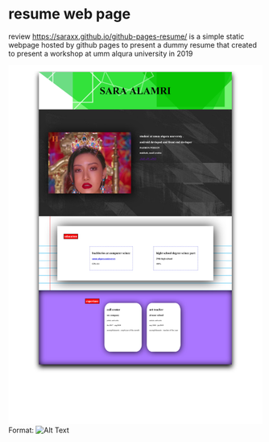 # resume web page 
review https://saraxx.github.io/github-pages-resume/
is a simple static webpage hosted by github pages to present a dummy resume that created to present a workshop at umm alqura university in 2019 

![preview image](/preview.jpg)
Format: ![Alt Text](url)
